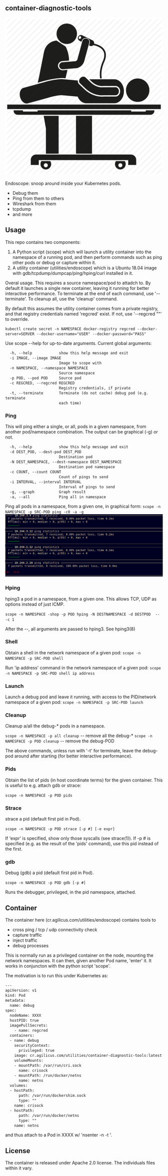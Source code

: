 ## container-diagnostic-tools

![img](img/endoscope.png)

Endoscope: snoop around inside your Kubernetes pods.

- Debug them
- Ping from them to others
- Wireshark from them
- tcpdump
- and more

## Usage

This repo contains two components:

1. A Python script (scope) which will launch a utility container
   into the namespace of a running pod, and then perform commands
   such as ping other pods or debug or capture within it.
2. A utility container (utilities/endoscope) which is a Ubuntu 18.04
   image with gdb/tcpdump/dumpcap/ping/hping/curl installed in it.

Overal usage. This requires a source namespace/pod to attadch to.
By default it launches a single new container, leaving it running
for better interactive performance. To terminate at the end
of each command, use '--terminate'. To cleanup all, use the 'cleanup'
command.

By default this assumes the utility container comes from a private
registry, and that registry credentials named 'regcred' exist. If
not, use '--regcred ""' to override.

```
kubectl create secret -n NAMESPACE docker-registry regcred --docker-server=SERVER --docker-username="USER" --docker-password="PASS"
```

Use scope --help for up-to-date arguments. Current global arguments:

```
  -h, --help            show this help message and exit
  -i IMAGE, --image IMAGE
                        Image to scope with
  -n NAMESPACE, --namespace NAMESPACE
                        Source namespace
  -p POD, --pod POD     Source pod
  -c REGCRED, --regcred REGCRED
                        Registry credentials, if private
  -t, --terminate       Terminate (do not cache) debug pod (e.g. terminate
                        each time)
```

### Ping

This will ping either a single, or all, pods in a given namespace,
from another pod/namespace combination. The output can be graphical
(-g) or not.

```
  -h, --help            show this help message and exit
  -d DEST_POD, --dest-pod DEST_POD
                        Destination pod
  -N DEST_NAMESPACE, --dest-namespace DEST_NAMESPACE
                        Destination pod namespace
  -c COUNT, --count COUNT
                        Count of pings to send
  -i INTERVAL, --interval INTERVAL
                        Interval of pings to send
  -g, --graph           Graph result
  -a, --all             Ping all in namespace
```

Ping all pods in a namespace, from a given one, in graphical form:
`scope -n NAMESPACE -p SRC-POD ping -c0 -a -g`
![img](img/graph-ping.png)

### Hping

hping3 a pod in a namespace, from a given one. This allows
TCP, UDP as options instead of just ICMP.

`scope -n NAMESPACE -shop -p POD hping -N DESTNAMESPACE -d DESTPOD  -- -c 1`

After the --, all arguments are passed to hping3. See hping3(8)

### Shell

Obtain a shell in the network namespace of a given pod:
`scope -n NAMESPACE -p SRC-POD shell`

Run 'ip address' command in the network namespace of a given pod:
`scope -n NAMESPACE -p SRC-POD shell ip address`

### Launch

Launch a debug pod and leave it running, with access to the PID/network
namespace of a given pod:
`scope -n NAMESPACE -p SRC-POD launch`

### Cleanup

Cleanup a/all the debug-* pods in a namespace.

`scope -n NAMESPACE -p all cleanup` -- remove all the debug-*
`scope -n NAMESPACE -p POD cleanup` -- remove the debug-POD

The above commands, unless run with '-t' for terminate, leave the
debug- pod around after starting (for better interactive performance).

### Pids

Obtain the list of pids (in host coordinate terms) for the given
container. This is useful to e.g. attach gdb or strace:

`scope -n NAMESPACE -p POD pids`

### Strace

strace a pid (default first pid in Pod).

`scope -n NAMESPACE -p POD strace [-p #] [-e expr]`

If 'expr' is specified, show only those syscalls (see strace(1)).
If -p # is specified (e.g. as the result of the 'pids' command), use
this pid instead of the first.

### gdb

Debug (gdb) a pid (default first pid in Pod).

`scope -n NAMESPACE -p POD gdb [-p #]`

Runs the debugger, privileged, in the pid namespace, attached.

## Container

The container here (cr.agilicus.com/utilities/endoscope) contains tools to

 - cross ping / tcp / udp connectivity check
 - capture traffic
 - inject traffic
 - debug processes

This is normally run as a privileged container on the
node, mounting the network namespaces. It can then,
given another Pod name, 'enter' it. It works in conjuncton
with the python script 'scope'.

The motivation is to run this under Kubernetes as:

```
---
apiVersion: v1
kind: Pod
metadata:
  name: debug
spec:
  nodeName: XXXX
  hostPID: true
  imagePullSecrets:
    - name: regcred
  containers:
  - name: debug
    securityContext:
      privileged: true
    image: cr.agilicus.com/utilities/container-diagnostic-tools:latest
    volumeMounts:
    - mountPath: /var/run/cri.sock
      name: crisock
    - mountPath: /run/docker/netns
      name: netns
  volumes:
  - hostPath:
      path: /var/run/dockershim.sock
      type: ""
    name: crisock
  - hostPath:
      path: /var/run/docker/netns
      type: ""
    name: netns
```

and thus attach to a Pod in XXXX w/ 'nsenter -n -t <PID>'.

## License

The container is released under Apache 2.0 license.
The individuals files within it vary.
